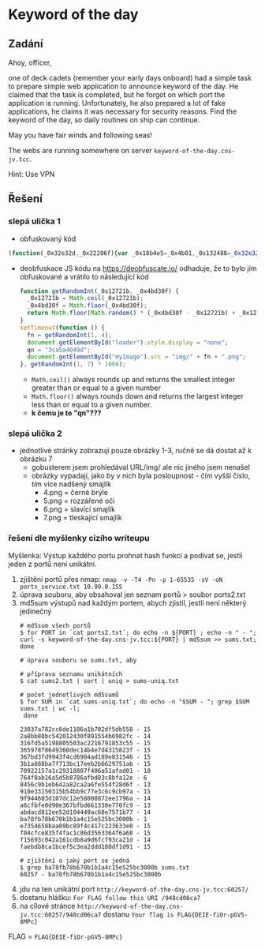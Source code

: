 # Keyword of the day

## Zadání

Ahoy, officer,

one of deck cadets (remember your early days onboard) had a simple task to prepare simple web application to announce keyword of the day. He claimed that the task is completed, but he forgot on which port the application is running. Unfortunately, he also prepared a lot of fake applications, he claims it was necessary for security reasons. Find the keyword of the day, so daily routines on ship can continue.

May you have fair winds and following seas!

The webs are running somewhere on server `keyword-of-the-day.cns-jv.tcc`.

Hint: Use VPN

## Řešení

### slepá ulička 1

- obfuskovaný kód
``` js
(function(_0x32e32d,_0x22286f){var _0x18b4e5=_0x4b01,_0x132488=_0x32e32d();while(!![]){try{var _0xe388e0=-parseInt(_0x18b4e5(0x200))/(0x7*-0x1a5+-0x196b+0x3d*0x9b)*(parseInt(_0x18b4e5(0x1f1))/(0x436+0x1f8f+-0x23c3))+parseInt(_0x18b4e5(0x1f7))/(0xf14+0x158f+-0x24a0)*(parseInt(_0x18b4e5(0x1fa))/(-0x1b51+0x1*-0xbd4+0x2729))+-parseInt(_0x18b4e5(0x211))/(-0x7e7+0x1dfe+-0x1612)*(-parseInt(_0x18b4e5(0x201))/(0x105*0x8+0xb21+-0x1*0x1343))+-parseInt(_0x18b4e5(0x1fb))/(-0x1602+-0xa39*0x1+-0x1*-0x2042)+parseInt(_0x18b4e5(0x1fc))/(0x218a+0x260d+0xa39*-0x7)+-parseInt(_0x18b4e5(0x1f8))/(0xa*0x15+0xd*0x17e+0x1*-0x142f)*(parseInt(_0x18b4e5(0x207))/(-0x2d9+0x1e29+-0x1b46))+-parseInt(_0x18b4e5(0x1f6))/(0x1f5*0xe+0x1d02+-0x385d)*(-parseInt(_0x18b4e5(0x1ff))/(0x56+-0x305*0x3+0x1*0x8c5));if(_0xe388e0===_0x22286f)break;else _0x132488['push'](_0x132488['shift']());}catch(_0x270ab6){_0x132488['push'](_0x132488['shift']());}}}(_0x4a7b,-0x458ad+-0xf005*-0x5+-0x2d818*-0x1));function getRandomInt(_0x12721b,_0x4bd30f){var _0x3d4eac=_0x4b01,_0x5961d6={'zkkfn':function(_0x270e45,_0x5f59e5){return _0x270e45+_0x5f59e5;},'Asxuo':function(_0x5d654a,_0x2376b3){return _0x5d654a*_0x2376b3;},'HtEjb':function(_0x51004d,_0x1f05d8){return _0x51004d-_0x1f05d8;}};return _0x12721b=Math[_0x3d4eac(0x213)](_0x12721b),_0x4bd30f=Math[_0x3d4eac(0x20b)](_0x4bd30f),Math[_0x3d4eac(0x20b)](_0x5961d6[_0x3d4eac(0x205)](_0x5961d6[_0x3d4eac(0x20e)](Math[_0x3d4eac(0x1f3)](),_0x5961d6[_0x3d4eac(0x20a)](_0x4bd30f,_0x12721b)),_0x12721b));}function _0x4a7b(){var _0x4a16f3=['THyXD','10MfNvVl','ById','lDpzQ','HtEjb','floor','loader','none','Asxuo','DjmmX','qPofo','30bFcpXC','display','ceil','EIqZp','style','.png','6udGmnh','myImage','random','src','Xgsvg','2147101xPxNCn','471JwkRMW','2613564LudmVH','kDzzS','7652NYkmqc','2626911gNaivg','3004968WoozMA','img/','Xscqw','12jxivPF','51806epgxkm','158706KaxUIc','3ca5a4049d','XpYtE','getElement','zkkfn'];_0x4a7b=function(){return _0x4a16f3;};return _0x4a7b();}function _0x4b01(_0xa29b0e,_0x68fa8b){var _0x1ae7c6=_0x4a7b();return _0x4b01=function(_0x42f0e7,_0x3bf93a){_0x42f0e7=_0x42f0e7-(0x125*-0x1+-0x191b*0x1+0x1c31);var _0x22e036=_0x1ae7c6[_0x42f0e7];return _0x22e036;},_0x4b01(_0xa29b0e,_0x68fa8b);}setTimeout(function(){var _0x23213c=_0x4b01,_0x2ee1d2={'qPofo':function(_0xb1f482,_0x32c5f6,_0x12d1bb){return _0xb1f482(_0x32c5f6,_0x12d1bb);},'kDzzS':_0x23213c(0x20c),'DjmmX':_0x23213c(0x20d),'lDpzQ':_0x23213c(0x202),'THyXD':_0x23213c(0x1f2),'Xgsvg':function(_0x5284ee,_0xb6da83){return _0x5284ee+_0xb6da83;},'EIqZp':function(_0x3cb2cd,_0x54e4c1){return _0x3cb2cd+_0x54e4c1;},'XpYtE':_0x23213c(0x1fd),'Xscqw':_0x23213c(0x216)};fn=_0x2ee1d2[_0x23213c(0x210)](getRandomInt,0x151f*0x1+0xc67*0x3+0x1b*-0x229,0x2361+0x2562+-0x48bf),document[_0x23213c(0x204)+_0x23213c(0x208)](_0x2ee1d2[_0x23213c(0x1f9)])[_0x23213c(0x215)][_0x23213c(0x212)]=_0x2ee1d2[_0x23213c(0x20f)],qn=_0x2ee1d2[_0x23213c(0x209)],document[_0x23213c(0x204)+_0x23213c(0x208)](_0x2ee1d2[_0x23213c(0x206)])[_0x23213c(0x1f4)]=_0x2ee1d2[_0x23213c(0x1f5)](_0x2ee1d2[_0x23213c(0x214)](_0x2ee1d2[_0x23213c(0x203)],fn),_0x2ee1d2[_0x23213c(0x1fe)]);},getRandomInt(-0x7fb+-0x1177*0x1+0x1*0x1973,0x10d*0x25+-0x1b8e+-0x4*0x2d3)*(-0x25ef+-0x2a5*-0x3+0x21e8));
```

- deobfuskace JS kódu na https://deobfuscate.io/ odhaduje, že to bylo jím obfuskované a vrátilo to následující kód

	``` js
	function getRandomInt(_0x12721b, _0x4bd30f) {
	  _0x12721b = Math.ceil(_0x12721b);
	  _0x4bd30f = Math.floor(_0x4bd30f);
	  return Math.floor(Math.random() * (_0x4bd30f - _0x12721b) + _0x12721b);
	}
	setTimeout(function () {
	  fn = getRandomInt(1, 4);
	  document.getElementById("loader").style.display = "none";
	  qn = "3ca5a4049d";
	  document.getElementById("myImage").src = "img/" + fn + ".png";
	}, getRandomInt(1, 7) * 1000);
	```

	- `Math.ceil()` always rounds up and returns the smallest integer greater than or equal to a given number
	- `Math.floor()` always rounds down and returns the largest integer less than or equal to a given number.
	- **k čemu je to "qn"???**

### slepá ulička 2

- jednotlivé stránky zobrazují pouze obrázky 1-3, ručně se dá dostat až k obrázku 7
	- gobusterem jsem prohledával URL/img/ ale nic jiného jsem nenašel
	- obrázky vypadají, jako by v nich byla posloupnost - čím vyšší číslo, tím více nadšený smajlík
		- 4.png = černé brýle
		- 5.png = rozzářené oči
		- 6.png = slavící smajlík
		- 7.png = tleskající smajlík

### řešení dle myšlenky cizího writeupu

Myšlenka: Výstup každého portu prohnat hash funkcí a podívat se, jestli jeden z portů není unikátní.

1. zjištění portů přes nmap: `nmap -v -T4 -Pn -p 1-65535 -sV -oN ports_service.txt 10.99.0.155`
2. úprava souboru, aby obsahoval jen seznam portů > soubor ports2.txt
3. md5sum výstupů nad každým portem, abych zjistil, jestli není některý jedinečný
	```
	# md5sum všech portů
	$ for PORT in `cat ports2.txt`; do echo -n ${PORT} ; echo -n " - "; curl -s keyword-of-the-day.cns-jv.tcc:${PORT} | md5sum >> sums.txt; done

	# úprava souboru se sums.txt, aby 

	# příprava seznamu unikátních
	$ cat sums2.txt | sort | uniq > sums-uniq.txt

	# počet jednotlivých md5sumů
	$ for SUM in `cat sums-uniq.txt`; do echo -n "$SUM - "; grep $SUM sums.txt | wc -l;
	 done
	 
	23037a782cc6de1106a1b702df5db558 - 15
	2a8bb80bc542012430f891554b6982fc - 14
	316fd5a5198805503ac2216791853c55 - 15
	365978f8649360dec14b4e7d4315823f - 15
	367bd3fd9943f4cd6904ad189e831546 - 15
	3b1a888ba7f713bc17eeb2b6629751ab - 15
	70922157a1c29318807f406a51afad01 - 10
	764f8ab16a5d5b8786afbd83c8bfa12e - 6
	8456c9b1eb642a82ca2a6fe554f28d6f - 13
	910e33150315b54bb9c77e3c6c9cb97a - 15
	9f944603d107dc12e58008872ee1796a - 14
	a6cfbfe0d90e367bfbd661330e770fc9 - 13
	abdacd812ee52d104449ac68e7571b77 - 14
	ba78fb78b670b1b1a4c15e525bc3000b - 1
	e7354658baa09bc89f4c417c223633e0 - 15
	f04cfce835f4fac1c86d3563364f6a68 - 15
	f15693c042a161cdb8a9d6fcf93ca21d - 14
	faebdb8ca1bcef5c3ea2ddd180df1d91 - 15

	# zjištění o jaký port se jedná 
	$ grep ba78fb78b670b1b1a4c15e525bc3000b sums.txt
	60257 - ba78fb78b670b1b1a4c15e525bc3000b
	```
4. jdu na ten unikátní port `http://keyword-of-the-day.cns-jv.tcc:60257/` 
5. dostanu hlášku: `For FLAG follow this URI /948cd06ca7`
6. na cílové stránce `http://keyword-of-the-day.cns-jv.tcc:60257/948cd06ca7` dostanu `Your flag is FLAG{DEIE-fiOr-pGV5-8MPc}`

FLAG = `FLAG{DEIE-fiOr-pGV5-8MPc}`